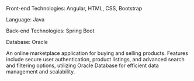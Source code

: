 Front-end Technologies: Angular, HTML, CSS, Bootstrap 

Language: Java 

Back-end Technologies: Spring Boot 

Database: Oracle

An online marketplace application for buying and selling products. Features include secure user authentication,
product listings, and advanced search and filtering options, utilizing Oracle Database for efficient data management and scalability.
